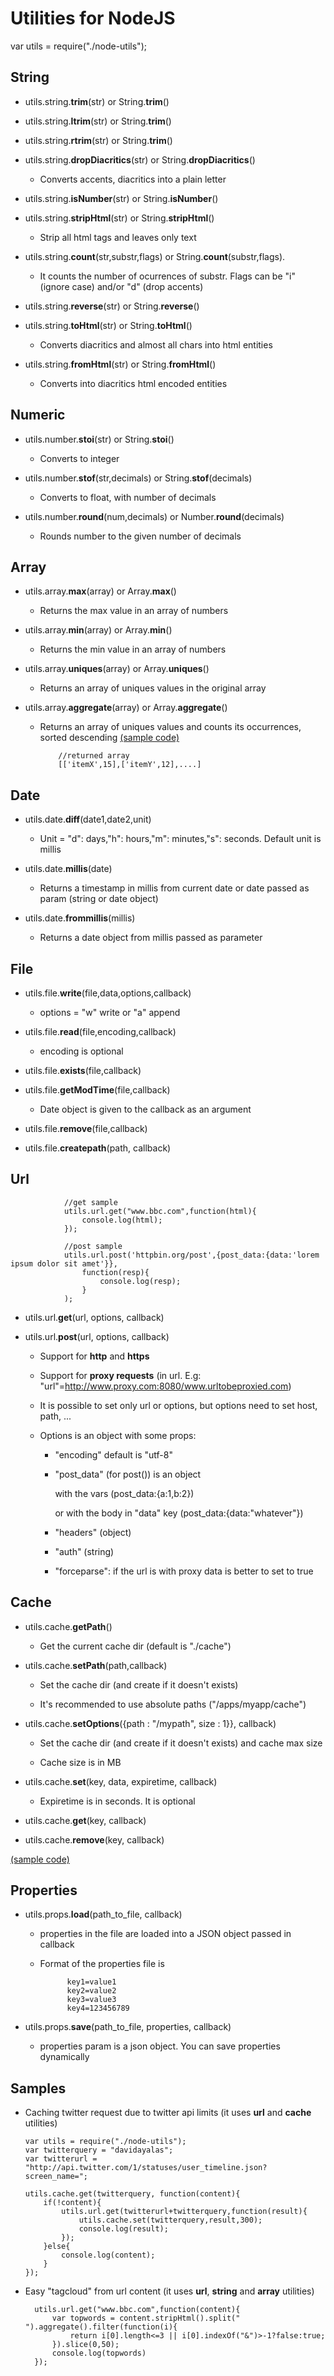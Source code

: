Utilities for NodeJS
====================

var utils = require("./node-utils");

String
-------

-	utils.string.**trim**(str) or String.**trim**()

-	utils.string.**ltrim**(str) or String.**trim**()

-	utils.string.**rtrim**(str) or String.**trim**()

-	utils.string.**dropDiacritics**(str) or String.**dropDiacritics**()

	+	Converts accents, diacritics into a plain letter<br />  

-	utils.string.**isNumber**(str) or String.**isNumber**()

-	utils.string.**stripHtml**(str) or String.**stripHtml**()

	+	Strip all html tags and leaves only text<br />  

-	utils.string.**count**(str,substr,flags) or String.**count**(substr,flags). 

	+	It counts the number of ocurrences of substr. Flags can be "i" (ignore case) and/or "d" (drop accents)<br />                                                                                  
-	utils.string.**reverse**(str) or String.**reverse**()

-	utils.string.**toHtml**(str) or String.**toHtml**() 

	+	Converts diacritics and almost all chars into html entities<br />  

-	utils.string.**fromHtml**(str) or String.**fromHtml**() 

	+	Converts into diacritics html encoded entities

Numeric
--------

-	utils.number.**stoi**(str) or String.**stoi**()

	+	Converts to integer<br />  

-	utils.number.**stof**(str,decimals) or String.**stof**(decimals)

	+	Converts to float, with number of decimals<br />  

-	utils.number.**round**(num,decimals) or Number.**round**(decimals)

	+	Rounds number to the given number of decimals

Array
------

- utils.array.**max**(array) or Array.**max**()

	+	Returns the max value in an array of numbers<br />  

- utils.array.**min**(array) or Array.**min**()

	+	Returns the min value in an array of numbers<br />  

- utils.array.**uniques**(array) or Array.**uniques**()

	+	Returns an array of uniques values in the original array<br />  

- utils.array.**aggregate**(array) or Array.**aggregate**()

	+	Returns an array of uniques values and counts its occurrences, sorted descending [(sample code)](#sample2)

				//returned array
				[['itemX',15],['itemY',12],....]

				

Date
-----

-	utils.date.**diff**(date1,date2,unit) 

	+	Unit = "d": days,"h": hours,"m": minutes,"s": seconds. Default unit is millis<br />  

-	utils.date.**millis**(date) 

	+	Returns a timestamp in millis from current date or date passed as param (string or date object)<br />  

-	utils.date.**frommillis**(millis) 

	+	Returns a date object from millis passed as parameter


File
-----

-	utils.file.**write**(file,data,options,callback) 

	+	options = "w" write or "a" append<br />  

-	utils.file.**read**(file,encoding,callback) 

	+	encoding is optional<br />  

-	utils.file.**exists**(file,callback) 

-	utils.file.**getModTime**(file,callback)

	+	Date object is given to the callback as an argument<br />  

-	utils.file.**remove**(file,callback)

-	utils.file.**createpath**(path, callback)

Url
----
				//get sample
				utils.url.get("www.bbc.com",function(html){
					console.log(html);
				});			

				//post sample
				utils.url.post('httpbin.org/post',{post_data:{data:'lorem ipsum dolor sit amet'}}, 
					function(resp){
						console.log(resp);
					}
				);
				
-	utils.url.**get**(url, options, callback) 

-	utils.url.**post**(url, options, callback) 

	+	Support for **http** and **https**
	+	Support for **proxy requests** (in url. E.g: "url"=http://www.proxy.com:8080/www.urltobeproxied.com)
	+	It is possible to set only url or options, but options need to set host, path, ...
	+	Options is an object with some props:

		*	"encoding" default is "utf-8"
		*	"post_data" (for post()) is an object 

			with the vars (post_data:{a:1,b:2})  

			or with the body in "data" key (post_data:{data:"whatever"})  

		*	"headers" (object)
		*	"auth" (string)
		*	"forceparse": if the url is with proxy data is better to set to true

Cache 
------


-	utils.cache.**getPath**()  

	+	Get the current cache dir (default is "./cache")<br />  

-	utils.cache.**setPath**(path,callback)

	+	Set the cache dir (and create if it doesn't exists)
	
	+	It's recommended to use absolute paths ("/apps/myapp/cache")<br />  

-	utils.cache.**setOptions**({path : "/mypath", size : 1}}, callback)

	+	Set the cache dir (and create if it doesn't exists) and cache max size
	
	+	Cache size is in MB<br />  

-	utils.cache.**set**(key, data, expiretime, callback) 

	+	Expiretime is in seconds. It is optional<br />  

-	utils.cache.**get**(key, callback)

-	utils.cache.**remove**(key, callback)

[(sample code)](#sample2)

Properties
-----------

- utils.props.**load**(path_to_file, callback)

	+ properties in the file are loaded into a JSON object passed in callback
	
	+ Format of the properties file is 

				key1=value1
				key2=value2
				key3=value3
				key4=123456789

- utils.props.**save**(path_to_file, properties, callback)
	
	+ properties param is a json object. You can save properties dynamically


Samples
--------

-	Caching twitter request due to twitter api limits (it uses **url** and **cache** utilities)

		var utils = require("./node-utils");
		var twitterquery = "davidayalas";
		var twitterurl = "http://api.twitter.com/1/statuses/user_timeline.json?screen_name=";

		utils.cache.get(twitterquery, function(content){
			if(!content){
				utils.url.get(twitterurl+twitterquery,function(result){
					utils.cache.set(twitterquery,result,300);
					console.log(result);
				});
			}else{
				console.log(content);
			}
		});


- <a id="sample2"> </a>Easy "tagcloud" from url content (it uses **url**, **string** and **array** utilities)

		utils.url.get("www.bbc.com",function(content){
			var topwords = content.stripHtml().split(" ").aggregate().filter(function(i){
				return i[0].length<=3 || i[0].indexOf("&")>-1?false:true;
			}).slice(0,50);
			console.log(topwords)
		});  
